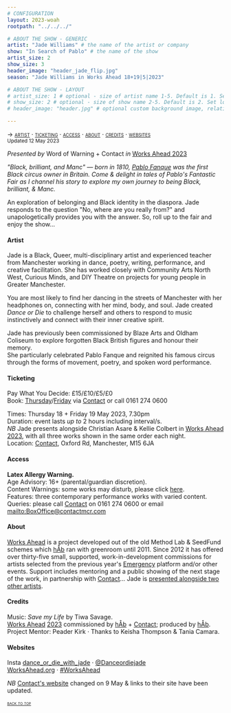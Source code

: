 ```yaml
---
# CONFIGURATION
layout: 2023-woah
rootpath: "../../../"

# ABOUT THE SHOW - GENERIC
artist: "Jade Williams" # the name of the artist or company
show: "In Search of Pablo" # the name of the show
artist_size: 2
show_size: 3
header_image: "header_jade_flip.jpg"
season: "Jade Williams in Works Ahead 18+19|5|2023"

# ABOUT THE SHOW - LAYOUT
# artist_size: 1 # optional - size of artist name 1-5. Default is 1. Set longer names to lower values
# show_size: 2 # optional - size of show name 2-5. Default is 2. Set longer names to lower values
# header_image: "header.jpg" # optional custom background image, relative to current page

---
```

<span style='font-variant: small-caps'>→ [artist](/current/2023-worksahead/williams/#artist) · [ticketing](/current/2023-worksahead/williams/#ticketing) · [access](/current/2023-worksahead/williams/#access) · [about](/current/2023-worksahead/williams/#about) · [credits](/current/2023-worksahead/williams/#credits) · [websites](/current/2023-worksahead/williams/#websites)</span><br><small>Updated 12 May 2023</small>        
        
*Presented by* Word of Warning + Contact *in* [Works Ahead 2023](/current/2023-worksahead)        
        
*"Black, brilliant, and Manc" — born in 1810, <a href="https://en.wikipedia.org/wiki/Pablo_Fanque" target="_blank">Pablo Fanque</a> was the first Black circus owner in Britain. Come & delight in tales of Pablo's Fantastic Fair as I channel his story to explore my own journey to being Black, brilliant, & Manc.*          
         
An exploration of belonging and Black identity in the diaspora. Jade responds to the question "No, where are you really from?" and unapologetically provides you with the answer. So, roll up to the fair and enjoy the show…        
         
#### Artist        
Jade is a Black, Queer, multi-disciplinary artist and experienced teacher from Manchester working in dance, poetry, writing, performance, and creative facilitation. She has worked closely with Community Arts North West, Curious Minds, and DIY Theatre on projects for young people in Greater Manchester.         
         
You are most likely to find her dancing in the streets of Manchester with her headphones on, connecting with her mind, body, and soul. Jade created *Dance or Die* to challenge herself and others to respond to music instinctively and connect with their inner creative spirit.         
         
Jade has previously been commissioned by Blaze Arts and Oldham Coliseum to explore forgotten Black British figures and honour their memory.<br>She particularly celebrated Pablo Fanque and reignited his famous circus through the forms of movement, poetry, and spoken word performance.         
         
#### Ticketing          
Pay What You Decide: £15/£10/£5/£0<br>Book: <a href="https://contactmcr.com/book/instance/310558" target="_blank">Thursday</a>/<a href="https://contactmcr.com/book/instance/310559" target="_blank">Friday</a> via <a href="https://contactmcr.com/events/works-ahead-2023" target="_blank">Contact</a> or call 0161 274 0600        
         
Times: Thursday 18 + Friday 19 May 2023, 7.30pm<br>Duration: event lasts *up to* 2 hours including interval/s.<br>*NB* Jade presents alongside Christian Asare & Kellie Colbert in [Works Ahead 2023](/current/2023-worksahead), with all three works shown in the same order each night.<br>Location: <a href="https://contactmcr.com/visit/getting-here" target="_blank">Contact</a>, Oxford Rd, Manchester, M15 6JA        
        
#### Access         
**Latex Allergy Warning.**<br>Age Advisory: 16+ (parental/guardian discretion).<br>Content Warnings: some works may disturb, please click [here](/warnings).<br>Features: three contemporary performance works with varied content.<br>Queries: please call <a href="https://contactmcr.com/visit/access" target="_blank">Contact</a> on 0161 274 0600 or email <mailto:BoxOffice@contactmcr.com>        
         
#### About           
[Works Ahead](/hab/worksahead) is a project developed out of the old Method Lab & SeedFund schemes which [hÅb](/hab) ran with greenroom until 2011.
Since 2012 it has offered over thirty-five small, supported, work-in-development commissions for artists selected from the previous year's [Emergency](/hab/emergency) platform and/or other events. Support includes mentoring and a public showing of the next stage of the work, in partnership with <a href="https://contactmcr.com" target="_blank">Contact</a>… Jade is [presented alongside two other artists](/current/2023-worksahead).         
        
#### Credits         
Music: *Save my Life* by Tiwa Savage.<br>[Works Ahead](/hab/worksahead) [2023](/current/2023-worksahead) commissioned by [hÅb](/hab) + <a href="https://contactmcr.com" target="_blank">Contact</a>; produced by [hÅb](/hab).<br>Project Mentor: Peader Kirk · Thanks to Keisha Thompson & Tania Camara.        
         
#### Websites          
Insta <a href="https://instagram.com/dance_or_die_with_jade" target="_blank">dance_or_die_with_jade</a> · <a href="https://twitter.com/Danceordiejade" target="_blank">@Danceordiejade</a><br><a href="https://worksahead.org" target="_blank">WorksAhead.org</a> · <a href="https://twitter.com/hashtag/WorksAhead" target="_blank">#WorksAhead</a>         
        
*NB* <a href="https://contactmcr.com" target="_blank">Contact's website</a> changed on 9 May & links to their site have been updated.                
        
<small><span style='font-variant: small-caps'>[back to top](/current/2023-worksahead/williams)</span></small>
